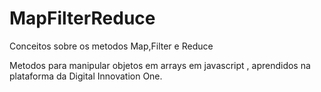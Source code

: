 # MapFilterReduce
Conceitos sobre os metodos Map,Filter e Reduce

Metodos para manipular objetos em arrays em javascript , aprendidos na plataforma da Digital Innovation One.
